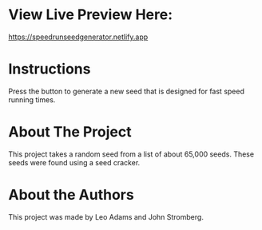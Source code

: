 # View Live Preview Here:

https://speedrunseedgenerator.netlify.app

# Instructions
Press the button to generate a new seed that is designed for fast speed running times.

# About The Project
This project takes a random seed from a list of about 65,000 seeds. These seeds were found using a seed cracker.

# About the Authors
This project was made by Leo Adams and John Stromberg.

